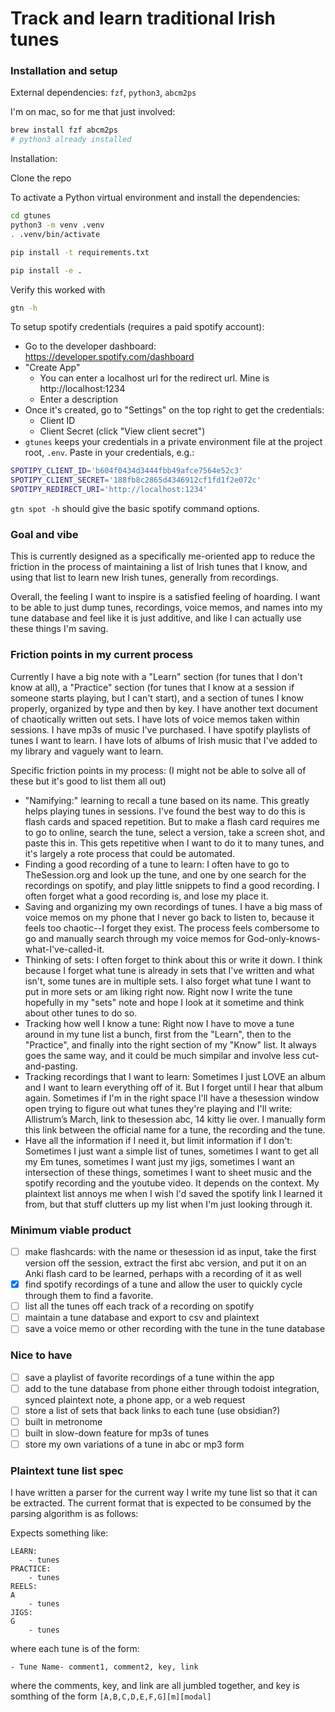 # Track and learn traditional Irish tunes

### Installation and setup
External dependencies: `fzf`, `python3`, `abcm2ps`

I'm on mac, so for me that just involved:

```sh
brew install fzf abcm2ps
# python3 already installed
```

Installation:

Clone the repo

To activate a Python virtual environment and install the dependencies:
```sh
cd gtunes
python3 -m venv .venv
. .venv/bin/activate

pip install -t requirements.txt

pip install -e .
```

Verify this worked with
```sh
gtn -h
```

To setup spotify credentials (requires a paid spotify account):
- Go to the developer dashboard: https://developer.spotify.com/dashboard
- "Create App"
    - You can enter a localhost url for the redirect url. Mine is http://localhost:1234
    - Enter a description
- Once it's created, go to "Settings" on the top right to get the credentials:
    - Client ID
    - Client Secret (click "View client secret")
- `gtunes` keeps your credentials in a private environment file at the project root, `.env`. Paste in your credentials, e.g.:

```sh
SPOTIPY_CLIENT_ID='b604f0434d3444fbb49afce7564e52c3'
SPOTIPY_CLIENT_SECRET='188fb8c2865d4346912cf1fd1f2e072c'
SPOTIPY_REDIRECT_URI='http://localhost:1234'
```

`gtn spot -h` should give the basic spotify command options.

### Goal and vibe
This is currently designed as a specifically me-oriented app to reduce the friction in the process of maintaining a list of Irish tunes that I know, and using that list to learn new Irish tunes, generally from recordings.

Overall, the feeling I want to inspire is a satisfied feeling of hoarding. I want to be able to just dump tunes, recordings, voice memos, and names into my tune database and feel like it is just additive, and like I can actually use these things I'm saving.

### Friction points in my current process
Currently I have a big note with a "Learn" section (for tunes that I don't know at all), a "Practice" section (for tunes that I know at a session if someone starts playing, but I can't start), and a section of tunes I know properly, organized by type and then by key. I have another text document of chaotically written out sets. I have lots of voice memos taken within sessions. I have mp3s of music I've purchased. I have spotify playlists of tunes I want to learn. I have lots of albums of Irish music that I've added to my library and vaguely want to learn.

Specific friction points in my process: (I might not be able to solve all of these but it's good to list them all out)
- "Namifying:" learning to recall a tune based on its name. This greatly helps playing tunes in sessions. I've found the best way to do this is flash cards and spaced repetition. But to make a flash card requires me to go to online, search the tune, select a version, take a screen shot, and paste this in. This gets repetitive when I want to do it to many tunes, and it's largely a rote process that could be automated.
- Finding a good recording of a tune to learn: I often have to go to TheSession.org and look up the tune, and one by one search for the recordings on spotify, and play little snippets to find a good recording. I often forget what a good recording is, and lose my place it.
- Saving and organizing my own recordings of tunes. I have a big mass of voice memos on my phone that I never go back to listen to, because it feels too chaotic--I forget they exist. The process feels combersome to go and manually search through my voice memos for God-only-knows-what-I've-called-it.
- Thinking of sets: I often forget to think about this or write it down. I think because I forget what tune is already in sets that I've written and what isn't, some tunes are in multiple sets. I also forget what tune I want to put in more sets or am liking right now. Right now I write the tune hopefully in my "sets" note and hope I look at it sometime and think about other tunes to do so.
- Tracking how well I know a tune: Right now I have to move a tune around in my tune list a bunch, first from the "Learn", then to the "Practice", and finally into the right section of my "Know" list. It always goes the same way, and it could be much simpilar and involve less cut-and-pasting.
- Tracking recordings that I want to learn: Sometimes I just LOVE an album and I want to learn everything off of it. But I forget until I hear that album again. Sometimes if I'm in the right space I'll have a thesession window open trying to figure out what tunes they're playing and I'll write: Allistrum’s March, link to thesession abc, 14 kitty lie over. I manually form this link between the official name for a tune, the recording and the tune.
- Have all the information if I need it, but limit information if I don't: Sometimes I just want a simple list of tunes, sometimes I want to get all my Em tunes, sometimes I want just my jigs, sometimes I want an intersection of these things, sometimes I want to sheet music and the spotify recording and the youtube video. It depends on the context. My plaintext list annoys me when I wish I'd saved the spotify link I learned it from, but that stuff clutters up my list when I'm just looking through it.

### Minimum viable product
- [ ] make flashcards: with the name or thesession id as input, take the first version off the session, extract the first abc version, and put it on an Anki flash card to be learned, perhaps with a recording of it as well
- [x] find spotify recordings of a tune and allow the user to quickly cycle through them to find a favorite.
- [ ] list all the tunes off each track of a recording on spotify
- [ ] maintain a tune database and export to csv and plaintext
- [ ] save a voice memo or other recording with the tune in the tune database

### Nice to have
- [ ] save a playlist of favorite recordings of a tune within the app
- [ ] add to the tune database from phone either through todoist integration, synced plaintext note, a phone app, or a web request
- [ ] store a list of sets that back links to each tune (use obsidian?)
- [ ] built in metronome
- [ ] built in slow-down feature for mp3s of tunes
- [ ] store my own variations of a tune in abc or mp3 form

### Plaintext tune list spec

I have written a parser for the current way I write my tune list so that it can be extracted. The current format that is expected to be consumed by the parsing algorithm is as follows:

Expects something like:

```
LEARN:
    - tunes
PRACTICE:
    - tunes
REELS:
A
    - tunes
JIGS:
G
    - tunes
```

where each tune is of the form:

```
- Tune Name- comment1, comment2, key, link
```
where the comments, key, and link are all jumbled together, and key is somthing of the form `[A,B,C,D,E,F,G][m][modal]`